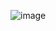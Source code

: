 ![image](https://github.com/Josselrempis02/Interactive_Website/assets/95125221/0f2974f9-1ad0-4a3c-9d4f-3c6561e097d2)
